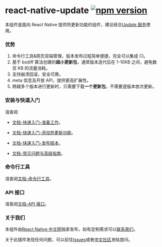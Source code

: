 # react-native-update [![npm version](https://badge.fury.io/js/react-native-update.svg)](http://badge.fury.io/js/react-native-update)

本组件是面向 React Native 提供热更新功能的组件，建议结合[Update 服务](https://update.reactnative.cn/)使用。

### 优势

1. 命令行工具&网页双端管理，版本发布过程简单便捷，完全可以集成 CI。
2. 基于 bsdiff 算法创建的**超小更新包**，通常版本迭代后在 1-10KB 之间，避免数百 KB 的流量消耗。
3. 支持崩溃回滚，安全可靠。
4. meta 信息及开放 API，提供更高扩展性。
5. 跨越多个版本进行更新时，只需要下载**一个更新包**，不需要逐版本依次更新。

### 安装与快速入门

请查阅

- [文档-快速入门-准备工作](docs/guide.md)。

- [文档-快速入门-添加热更新功能](docs/guide2.md)。

- [文档-快速入门-发布版本](docs/guide3.md)。

- [文档-常见问题与高级指南](docs/faq_advance.md)。

### 命令行工具

请查阅[文档-命令行工具](docs/cli.md)。

### API 接口

请查阅[文档-API 接口](docs/api.md)。

### 关于我们

本组件由[React Native 中文网](https://reactnative.cn/)独家发布，如有定制需求可以[联系我们](https://reactnative.cn/about.html#content)。

关于此插件发现任何问题，可以前往[Issues](https://github.com/reactnativecn/react-native-pushy/issues)或者[中文社区](http://bbs.reactnative.cn/category/7)发帖提问。
